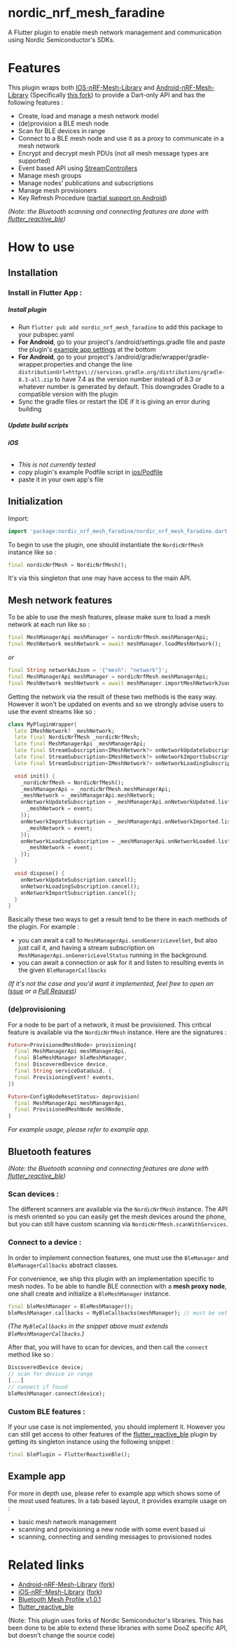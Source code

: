 # nordic_nrf_mesh_faradine

A Flutter plugin to enable mesh network management and communication using Nordic Semiconductor's SDKs.
# Features
This plugin wraps both [IOS-nRF-Mesh-Library] and [Android-nRF-Mesh-Library] (Specifically [this fork](https://github.com/JosephFaradine/Android-nRF-Mesh-Library)) to provide a Dart-only API and has the following features :
- Create, load and manage a mesh network model
- (de)provision a BLE mesh node
- Scan for BLE devices in range
- Connect to a BLE mesh node and use it as a proxy to communicate in a mesh network
- Encrypt and decrypt mesh PDUs (not all mesh message types are supported)
- Event based API using [StreamControllers]
- Manage mesh groups
- Manage nodes' publications and subscriptions
- Manage mesh provisioners
- Key Refresh Procedure ([partial support on Android](https://github.com/OZEO-DOOZ/nrf_mesh_plugin/pull/199))

_(Note: the Bluetooth scanning and connecting features are done with [flutter_reactive_ble])_
# How to use
## Installation
### Install in Flutter App :

##### Install plugin
- Run `flutter pub add nordic_nrf_mesh_faradine` to add this package to your pubspec.yaml
- **For Android**, go to your project's /android/settings.gradle file and paste the plugin's [example app settings](https://github.com/JosephFaradine/nrf_mesh_plugin/blob/master/example/android/settings.gradle) at the bottom
- **For Android**, go to your project's /android/gradle/wrapper/gradle-wrapper.properties and change the line `distributionUrl=https\://services.gradle.org/distributions/gradle-8.3-all.zip` to have 7.4 as the version number instead of 8.3 or whatever number is generated by default. This downgrades Gradle to a compatible version with the plugin
- Sync the gradle files or restart the IDE if it is giving an error during building


##### Update build scripts
<!-- ###### **Android**
- copy plugin's example app gradle script in [android/settings.gradle](https://github.com/JosephFaradine/nrf_mesh_plugin/blob/master/example/android/settings.gradle)
- paste it in your own app's file -->

###### **iOS**
- *This is not currently tested*
- copy plugin's example Podfile script in [ios/Podfile](https://github.com/OZEO-DOOZ/nrf_mesh_plugin/blob/master/example/ios/Podfile#L33)
- paste it in your own app's file
## Initialization
Import: 
``` dart
import 'package:nordic_nrf_mesh_faradine/nordic_nrf_mesh_faradine.dart';
```

To begin to use the plugin, one should instantiate the `NordicNrfMesh` instance like so :
```dart
final nordicNrfMesh = NordicNrfMesh();
```
It's via this singleton that one may have access to the main API.
## Mesh network features
To be able to use the mesh features, please make sure to load a mesh network at each run like so :
```dart
final MeshManagerApi meshManager = nordicNrfMesh.meshManagerApi;
final MeshNetwork meshNetwork = await meshManager.loadMeshNetwork();
```
_or_
```dart
final String networkAsJson = '{"mesh": "network"}';
final MeshManagerApi meshManager = nordicNrfMesh.meshManagerApi;
final MeshNetwork meshNetwork = await meshManager.importMeshNetworkJson(networkAsJson);
```
Getting the network via the result of these two methods is the easy way. However it won't be updated on events and so we strongly advise users to use the event streams like so :
```dart
class MyPluginWrapper{
  late IMeshNetwork? _meshNetwork;
  late final NordicNrfMesh _nordicNrfMesh;
  late final MeshManagerApi _meshManagerApi;
  late final StreamSubscription<IMeshNetwork?> onNetworkUpdateSubscription;
  late final StreamSubscription<IMeshNetwork?> onNetworkImportSubscription;
  late final StreamSubscription<IMeshNetwork?> onNetworkLoadingSubscription;

  void init() {
    _nordicNrfMesh = NordicNrfMesh();
    _meshManagerApi = _nordicNrfMesh.meshManagerApi;
    _meshNetwork = _meshManagerApi.meshNetwork;
    onNetworkUpdateSubscription = _meshManagerApi.onNetworkUpdated.listen((event) {
      _meshNetwork = event;
    });
    onNetworkImportSubscription = _meshManagerApi.onNetworkImported.listen((event) {
      _meshNetwork = event;
    });
    onNetworkLoadingSubscription = _meshManagerApi.onNetworkLoaded.listen((event) {
      _meshNetwork = event;
    });
  }

  void dispose() {
    onNetworkUpdateSubscription.cancel();
    onNetworkLoadingSubscription.cancel();
    onNetworkImportSubscription.cancel();
  }
}
```
Basically these two ways to get a result tend to be there in each methods of the plugin. For example :
- you can await a call to `MeshManagerApi.sendGenericLevelSet`, but also just call it, and having a stream subscription on `MeshManagerApi.onGenericLevelStatus` running in the background.
- you can await a connection or ask for it and listen to resulting events in the given `BleManagerCallbacks`

_(If it's not the case and you'd want it implemented, feel free to open an [Issue] or a [Pull Request])_
### (de)provisioning
For a node to be part of a network, it must be provisioned. This critical feature is available via the `NordicNrfMesh` instance.
Here are the signatures :
```dart
Future<ProvisionedMeshNode> provisioning(
  final MeshManagerApi meshManagerApi,
  final BleMeshManager bleMeshManager,
  final DiscoveredDevice device,
  final String serviceDataUuid, {
  final ProvisioningEvent? events,
})
```
```dart
Future<ConfigNodeResetStatus> deprovision(
  final MeshManagerApi meshManagerApi,
  final ProvisionedMeshNode meshNode,
)
```
_For example usage, please refer to example app._
## Bluetooth features
_(Note: the Bluetooth scanning and connecting features are done with [flutter_reactive_ble])_
### Scan devices :
The different scanners are available via the `NordicNrfMesh` instance. The API is mesh oriented so you can easily get the mesh devices around the phone, but you can still have custom scanning via `NordicNrfMesh.scanWithServices`.
### Connect to a device :
In order to implement connection features, one must use the `BleManager` and `BleManagerCallbacks` abstract classes.

For convenience, we ship this plugin with an implementation specific to mesh nodes. To be able to handle BLE connection with a **mesh proxy node**, one shall create and initialize a `BleMeshManager` instance.
```dart
final bleMeshManager = BleMeshManager();
bleMeshManager.callbacks = MyBleCallbacks(meshManager); // must be set
```
_(The `MyBleCallbacks` in the snippet above must extends `BleMeshManagerCallbacks`.)_

After that, you will have to scan for devices, and then call the `connect` method like so :
```dart
DiscoveredDevice device;
// scan for device in range
[...]
// connect if found
bleMeshManager.connect(device);
```
### Custom BLE features :
If your use case is not implemented, you should implement it. However you can still get access to other features of the [flutter_reactive_ble] plugin by getting its singleton instance using the following snippet :
```dart
final blePlugin = FlutterReactiveBle();
```
## Example app
For more in depth use, please refer to example app which shows some of the most used features.
In a tab based layout, it provides example usage on :
 - basic mesh network management
 - scanning and provisioning a new node with some event based ui
 - scanning, connecting and sending messages to provisioned nodes
 # Related links
- [Android-nRF-Mesh-Library] ([fork](https://github.com/JosephFaradine/Android-nRF-Mesh-Library))
- [iOS-nRF-Mesh-Library] ([fork](https://github.com/OZEO-DOOZ/IOS-nRF-Mesh-Library))
- [Bluetooth Mesh Profile v1.0.1]
- [flutter_reactive_ble]

(Note: This plugin uses forks of Nordic Semiconductor's libraries. This has been done to be able to extend these libraries with some DooZ specific API, but doesn't change the source code)

[Issue]: https://github.com/OZEO-DOOZ/nrf_mesh_plugin/issues
[Pull Request]: https://github.com/OZEO-DOOZ/nrf_mesh_plugin/pulls
[StreamControllers]: https://api.dart.dev/stable/dart-async/StreamController-class.html
[Android-nRF-Mesh-Library]: https://github.com/NordicSemiconductor/Android-nRF-Mesh-Library
[iOS-nRF-Mesh-Library]: https://github.com/NordicSemiconductor/IOS-nRF-Mesh-Library
[flutter_reactive_ble]: https://pub.dev/packages/flutter_reactive_ble
[Bluetooth Mesh Profile v1.0.1]: https://www.bluetooth.com/specifications/specs/mesh-profile-1-0-1/